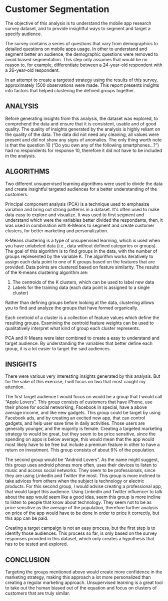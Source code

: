 # Customer Segmentation

The objective of this analysis is to understand the mobile app research survey dataset, and to provide insightful ways to segment and target a specify audience.

The survey contains a series of questions that vary from demographics to detailed questions on mobile apps usage. In other to understand and segment better an audience, the demographic questions were removed to avoid biased segmentation. This step only assumes that would be no reason to, for example, differentiate between a 24-year-old respondent with a 26-year-old respondent.

In an attempt to create a targeted strategy using the results of this survey, approximately 1500 observations were made. This report presents insights into factors that helped clustering the defined groups together. 

## ANALYSIS 
Before generating insights from this analysis, the dataset was explored, to comprehend the data and ensure that it is consistent, usable and of good quality. The quality of insights generated by the analysis is highly reliant on the quality of the data. The data did not need any cleaning, all values were present and did not show any signs of anomalies. The only thing worth note is that the question 10 (“Do you own any of the following smartphones…?”) had no respondents for response 10, therefore it did not have to be included in the analysis.

## ALGORITHMS 
Two different unsupervised learning algorithms were used to divide the data and create insightful targeted audiences for a better understanding of the customers. 

Principal component analysis (PCA) is a technique used to emphasize variation and bring out strong patterns in a dataset. It's often used to make data easy to explore and visualize. It was used to first segment and understand which were the variables  better divided the respondants, then, it was used in combination with K-Means to segment and create customer clusters, for better marketing and personalization.

K-Means clustering is a type of unsupervised learning, which is used when you have unlabeled data (i.e., data without defined categories or groups). The goal of this algorithm is to find groups in the data, with the number of groups represented by the variable K. The algorithm works iteratively to assign each data point to one of K groups based on the features that are provided. Data points are clustered based on feature similarity. The results of the K-means clustering algorithm are:

1. The centroids of the K clusters, which can be used to label new data
2. Labels for the training data (each data point is assigned to a single cluster)

Rather than defining groups before looking at the data, clustering allows you to find and analyze the groups that have formed organically.   

Each centroid of a cluster is a collection of feature values which define the resulting groups. Examining the centroid feature weights can be used to qualitatively interpret what kind of group each cluster represents.  

PCA and K-Means were later combined to create a easy to understand and target audience. By understanding the variables that better define each group, it is a lot easier to target the said audiences. 


## INSIGHTS 
There were various very interesting insights generated by this analysis. But for the sake of this exercise, I will focus on two that most caught my attention.

The first target audience I would focus on would be a group that I would call “Apple Lovers”. This group consists of customers that have iPhone, use their phone for social networking, Facebook in special, have a above average income, and like new gadgets. This group could be target by using Facebook ads, and by creating an excited new app, that can control gadgets, and help user save time in daily activities. Those users are generally younger, and the majority is female. Creating a targeted marketing strategy to would be great, but they seem to be price sensitive, since the spending on apps is below average, this would mean that the app would most likely have to be free but include a premium feature in other to have a return on investment. This group consists of about 9% of the population.

The second group would be “Android Lovers”. As the name might suggest, this group uses android phones more often, uses their devices to listen to music and access social networks. They seem to be professionals, since they are using LinkedIn and Twitter the most. This group is more inclined to take advices from others when the subject is technology or electric products. For this second group, I would advise creating a professional app, that would target this audience. Using LinkedIn and Twitter influencer to talk about the app would seem like a good idea, seem this group is more incline to listen to people that know about technology. They seem not to be as price sensitive as the average of the population, therefore further analysis on price of the app would have to be done in order to price it correctly, but this app can be paid. 

Creating a target campaign is not an easy process, but the first step is to identify those audiences. This process so far, is only based on the survey responses provided in this dataset, which only creates a hypothesis that has to be tested and explored. 

## CONCLUSION

Targeting the groups mentioned above would create more confidence in the marketing strategy, making this approach a lot more personalized than creating a regular marketing approach. Unsupervised learning is a great tool to take out the human biased out of the equation and focus on clusters of customers that are truly similar.
